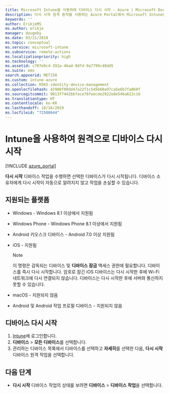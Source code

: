 ```yaml
---
title: Microsoft Intune을 사용하여 디바이스 다시 시작 - Azure | Microsoft Docs
description: 다시 시작 원격 동작을 사용하는 Azure Portal에서 Microsoft Intune을 사용하여 Windows 및 iOS 디바이스를 다시 시작합니다.
keywords: ''
author: ErikjeMS
ms.author: erikje
manager: dougeby
ms.date: 03/21/2018
ms.topic: conceptual
ms.service: microsoft-intune
ms.subservice: remote-actions
ms.localizationpriority: high
ms.technology: ''
ms.assetid: c707e0c4-391a-4bad-9dfd-9a7799c48dd5
ms.suite: ems
search.appverid: MET150
ms.custom: intune-azure
ms.collection: M365-identity-device-management
ms.openlocfilehash: 42908f09dd47a22f1c545b60a97ca5e6b7fa068f
ms.sourcegitcommit: 9013f7442bbface78feecde2922e8e546a622c16
ms.translationtype: HT
ms.contentlocale: ko-KR
ms.lasthandoff: 10/16/2019
ms.locfileid: "72508644"
---
```

# <a name="remotely-restart-devices-with-intune"></a>Intune을 사용하여 원격으로 디바이스 다시 시작


[!INCLUDE [azure_portal](../includes/azure_portal.md)]

**다시 시작** 디바이스 작업을 수행하면 선택한 디바이스가 다시 시작됩니다. 디바이스 소유자에게 다시 시작이 자동으로 알려지지 않고 작업을 손실할 수 있습니다.

## <a name="supported-platforms"></a>지원되는 플랫폼

- Windows - Windows 8.1 이상에서 지원됨
- Windows Phone - Windows Phone 8.1 이상에서 지원됨
- Android 키오스크 디바이스 - Android 7.0 이상 지원됨
- iOS - 지원됨

    > [!Note]  
    > 이 명령은 감독되는 디바이스 및 **디바이스 잠금** 액세스 권한에 필요합니다. 디바이스를 즉시 다시 시작합니다. 암호로 잠긴 iOS 디바이스는 다시 시작한 후에 Wi-Fi 네트워크에 다시 연결되지 않습니다. 디바이스는 다시 시작한 후에 서버와 통신하지 못할 수 있습니다.
- macOS - 지원되지 않음
- Android 및 Android 작업 프로필 디바이스 - 지원되지 않음

## <a name="restart-a-device"></a>디바이스 다시 시작

1. [Intune](https://go.microsoft.com/fwlink/?linkid=2090973)에 로그인합니다.
3. **디바이스** > **모든 디바이스**를 선택합니다.
4. 관리하는 디바이스 목록에서 디바이스를 선택하고 **자세히**를 선택한 다음, **다시 시작** 디바이스 원격 작업을 선택합니다.

## <a name="next-steps"></a>다음 단계

- **다시 시작** 디바이스 작업의 상태를 보려면 **디바이스** > **디바이스 작업**을 선택합니다.
